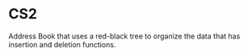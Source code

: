 # CS2

Address Book that uses a red-black tree to organize the data that has insertion and deletion functions.

